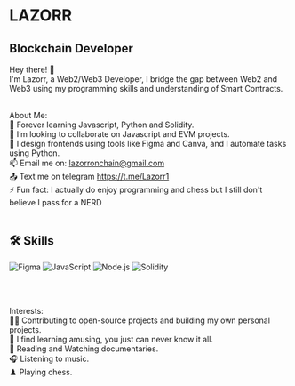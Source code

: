 # LAZORR
## Blockchain Developer 
Hey there! 👋<br>
I'm Lazorr, a Web2/Web3 Developer, I bridge the gap between Web2 and Web3 using my programming skills and understanding of Smart Contracts.<br><br>

About Me:<br>
🌱 Forever learning Javascript, Python and Solidity.<br>
🚀 I’m looking to collaborate on Javascript and EVM projects.<br>
💬 I design frontends using tools like Figma and Canva, and I automate tasks using Python.<br>
📫 Email me on: lazorronchain@gmail.com<br>
📤 Text me on telegram https://t.me/Lazorr1<br>
⚡ Fun fact: I actually do enjoy programming and chess but I still don't believe I pass for a NERD <br><br>

## 🛠️ Skills

<p align="left">
  <img src="https://img.shields.io/badge/Figma-%23F24E1E.svg?style=for-the-badge&logo=figma&logoColor=%23FFFFFF" alt="Figma" />
  <img src="https://img.shields.io/badge/JavaScript-%23323330.svg?style=for-the-badge&logo=javascript&logoColor=%23F7DF1E" alt="JavaScript" />
  <img src="https://img.shields.io/badge/Node.js-%23339933.svg?style=for-the-badge&logo=nodedotjs&logoColor=white" alt="Node.js" />
  <img src="https://img.shields.io/badge/Solidity-%23640082.svg?style=for-the-badge&logo=solidity&logoColor=%23FFFFFF" alt="Solidity" />

  

</p> <br><br>

Interests:<br>
🧑‍💻 Contributing to open-source projects and building my own personal projects.<br>
🔎 I find learning amusing, you just can never know it all.<br>
📖 Reading and Watching documentaries.<br>
🎧 Listening to music.<br>
♟️ Playing chess.<br>


